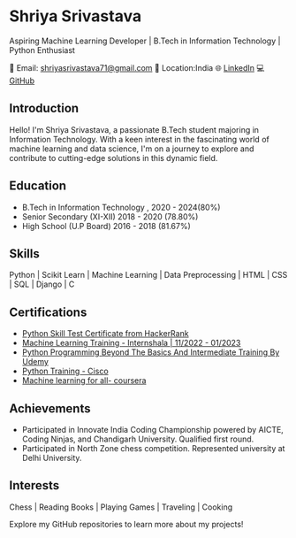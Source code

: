 # Shriya Srivastava
Aspiring Machine Learning Developer | B.Tech in Information Technology | Python Enthusiast

📧 Email: shriyasrivastava71@gmail.com
📍 Location:India
🌐 [LinkedIn](https://www.linkedin.com/in/ershriyasrivastava/)
💻[GitHub](https://github.com/shriyaa01)

## Introduction
Hello! I'm Shriya Srivastava, a passionate B.Tech student majoring in Information Technology. With a keen interest in the fascinating world of machine learning and data science, I'm on a journey to explore and contribute to cutting-edge solutions in this dynamic field.

## Education
- B.Tech in Information Technology , 2020 - 2024(80%)
- Senior Secondary (XI-XII) 2018 - 2020 (78.80%)
- High School (U.P Board)  2016 - 2018 (81.67%)


## Skills
Python | Scikit Learn | Machine Learning | Data Preprocessing | HTML | CSS | SQL | Django | C

## Certifications
- [Python Skill Test Certificate from HackerRank](https://www.hackerrank.com/certificates/2aa27163a143)
- [Machine Learning Training - Internshala | 11/2022 - 01/2023](https://trainings.internshala.com/view_certificate/36FF1BCF-52F3-0DF4-E338-D8A7E655D454/f6zcmx4qzbe/)
- [Python Programming Beyond The Basics And Intermediate Training By Udemy](https://www.udemy.com/certificate/UC-2582903f-afb9-48f9-b129-053f0c7dd4aa/?utm_medium=email&utm_campaign=email&utm_source=sendgrid.com)
- [Python Training - Cisco](https://www.credly.com/badges/859031e5-5bb4-4759-a7ad-8e8844b9dfb5?source=linked_in_profile)
- [Machine learning for all- coursera](https://coursera.org/share/15f23100a8782c72ccf58fa561a9bb93)

## Achievements
- Participated in Innovate India Coding Championship powered by AICTE, Coding Ninjas, and Chandigarh University. Qualified first round.
- Participated in North Zone chess competition. Represented university at Delhi University.

## Interests
Chess | Reading Books | Playing Games | Traveling | Cooking

 Explore my GitHub repositories to learn more about my  projects!
